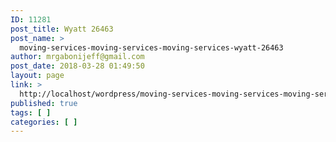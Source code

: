 ```yaml
---
ID: 11281
post_title: Wyatt 26463
post_name: >
  moving-services-moving-services-moving-services-wyatt-26463
author: mrgabonijeff@gmail.com
post_date: 2018-03-28 01:49:50
layout: page
link: >
  http://localhost/wordpress/moving-services-moving-services-moving-services-wyatt-26463/
published: true
tags: [ ]
categories: [ ]
---
```

